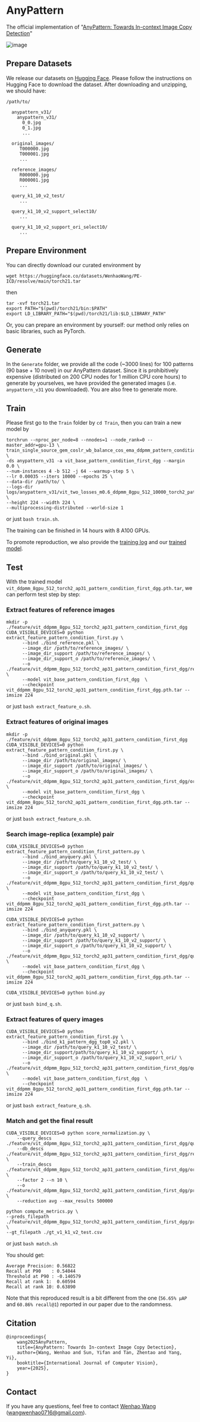# AnyPattern
The official implementation of "[AnyPattern: Towards In-context Image Copy Detection](https://arxiv.org/pdf/2404.13788.pdf)"

![image](https://github.com/WangWenhao0716/AnyPattern/blob/main/AnyPattern.jpg)


## Prepare Datasets

We release our datasets on [Hugging Face](https://huggingface.co/datasets/WenhaoWang/AnyPattern). Please follow the instructions on Hugging Face to download the dataset. After downloading and unzipping, we should have:

```
/path/to/

  anypattern_v31/
    anypattern_v31/
      0_0.jpg
      0_1.jpg
      ...

  original_images/
     T000000.jpg
     T000001.jpg
     ...

  reference_images/
     R000000.jpg
     R000001.jpg
     ...

  query_k1_10_v2_test/
     ...

  query_k1_10_v2_support_select10/
     ...

  query_k1_10_v2_support_ori_select10/
     ...
```

## Prepare Environment
You can directly download our curated environment by
```
wget https://huggingface.co/datasets/WenhaoWang/PE-ICD/resolve/main/torch21.tar
```
then
```
tar -xvf torch21.tar
export PATH="$(pwd)/torch21/bin:$PATH"
export LD_LIBRARY_PATH="$(pwd)/torch21/lib:$LD_LIBRARY_PATH"
```

Or, you can prepare an environment by yourself: our method only relies on basic libraries, such as PyTorch.


## Generate 

In the ``Generate`` folder, we provide all the code (~3000 lines) for 100 patterns (90 base + 10 novel) in our AnyPattern dataset. Since it is prohibitively expensive (distributed on 200 CPU nodes for 1 million CPU core hours) to generate by yourselves, we have provided the generated images (i.e. ``anypattern_v31`` you downloaded). You are also free to generate more.

## Train

Please first go to the ``Train`` folder by ``cd Train``, then you can train a new model by
```
torchrun --nproc_per_node=8 --nnodes=1 --node_rank=0 --master_addr=gpu-13 \
train_single_source_gem_coslr_wb_balance_cos_ema_ddpmm_pattern_condition_torch2.py \
-ds anypattern_v31 -a vit_base_pattern_condition_first_dgg --margin 0.0 \
--num-instances 4 -b 512 -j 64 --warmup-step 5 \
--lr 0.00035 --iters 10000 --epochs 25 \
--data-dir /path/to/ \
--logs-dir logs/anypattern_v31/vit_two_losses_m0.6_ddpmm_8gpu_512_10000_torch2_pattern_condition_first_dgg \
--height 224 --width 224 \
--multiprocessing-distributed --world-size 1
```
or just ```bash train.sh```.

The training can be finished in 14 hours with 8 A100 GPUs.

To promote reproduction, we also provide the [training log](https://github.com/WangWenhao0716/AnyPattern/blob/main/Train/train_log.txt) and our [trained model](https://huggingface.co/datasets/WenhaoWang/AnyPattern/resolve/main/vit_ddpmm_8gpu_512_torch2_ap31_pattern_condition_first_dgg.pth.tar).

## Test

With the trained model ```vit_ddpmm_8gpu_512_torch2_ap31_pattern_condition_first_dgg.pth.tar```, we can perform test step by step:

### Extract features of reference images
```
mkdir -p ./feature/vit_ddpmm_8gpu_512_torch2_ap31_pattern_condition_first_dgg
CUDA_VISIBLE_DEVICES=0 python extract_feature_pattern_condition_first.py \
      --bind ./bind_reference.pkl \
      --image_dir /path/to/reference_images/ \
      --image_dir_support /path/to/reference_images/ \
      --image_dir_support_o /path/to/reference_images/ \
      --o ./feature/vit_ddpmm_8gpu_512_torch2_ap31_pattern_condition_first_dgg/reference_v1.hdf5 \
      --model vit_base_pattern_condition_first_dgg  \
      --checkpoint vit_ddpmm_8gpu_512_torch2_ap31_pattern_condition_first_dgg.pth.tar --imsize 224 
```
or just ``bash extract_feature_o.sh``.

### Extract features of original images
```
mkdir -p ./feature/vit_ddpmm_8gpu_512_torch2_ap31_pattern_condition_first_dgg
CUDA_VISIBLE_DEVICES=0 python extract_feature_pattern_condition_first.py \
      --bind ./bind_original.pkl \
      --image_dir /path/to/original_images/ \
      --image_dir_support /path/to/original_images/ \
      --image_dir_support_o /path/to/original_images/ \
      --o ./feature/vit_ddpmm_8gpu_512_torch2_ap31_pattern_condition_first_dgg/original_v1.hdf5 \
      --model vit_base_pattern_condition_first_dgg \
      --checkpoint vit_ddpmm_8gpu_512_torch2_ap31_pattern_condition_first_dgg.pth.tar --imsize 224 
```
or just ``bash extract_feature_o.sh``.

### Search image-replica (example) pair
```
CUDA_VISIBLE_DEVICES=0 python extract_feature_pattern_condition_first_pattern.py \
      --bind ./bind_anyquery.pkl \
      --image_dir /path/to/query_k1_10_v2_test/ \
      --image_dir_support /path/to/query_k1_10_v2_test/ \
      --image_dir_support_o /path/to/query_k1_10_v2_test/ \
      --o ./feature/vit_ddpmm_8gpu_512_torch2_ap31_pattern_condition_first_dgg/query_v1_test_v2_pattern.hdf5 \
      --model vit_base_pattern_condition_first_dgg \
      --checkpoint vit_ddpmm_8gpu_512_torch2_ap31_pattern_condition_first_dgg.pth.tar --imsize 224 

CUDA_VISIBLE_DEVICES=0 python extract_feature_pattern_condition_first_pattern.py \
      --bind ./bind_anyquery.pkl \
      --image_dir /path/to/query_k1_10_v2_support/ \
      --image_dir_support /path/to/query_k1_10_v2_support/ \
      --image_dir_support_o /path/to/query_k1_10_v2_support/ \
      --o ./feature/vit_ddpmm_8gpu_512_torch2_ap31_pattern_condition_first_dgg/query_v1_support_v2_pattern.hdf5 \
      --model vit_base_pattern_condition_first_dgg \
      --checkpoint vit_ddpmm_8gpu_512_torch2_ap31_pattern_condition_first_dgg.pth.tar --imsize 224 

CUDA_VISIBLE_DEVICES=0 python bind.py
```
or just ``bash bind_q.sh``.

### Extract features of query images
```
CUDA_VISIBLE_DEVICES=0 python extract_feature_pattern_condition_first.py \
      --bind ./bind_k1_pattern_dgg_top0_v2.pkl \
      --image_dir /path/to/query_k1_10_v2_test/ \
      --image_dir_support/path/to/query_k1_10_v2_support/ \
      --image_dir_support_o /path/to/query_k1_10_v2_support_ori/ \
      --o ./feature/vit_ddpmm_8gpu_512_torch2_ap31_pattern_condition_first_dgg/query_v1_appro_v2.hdf5 \
      --model vit_base_pattern_condition_first_dgg  \
      --checkpoint vit_ddpmm_8gpu_512_torch2_ap31_pattern_condition_first_dgg.pth.tar --imsize 224
```
or just ``bash extract_feature_q.sh``.

### Match and get the final result
```
CUDA_VISIBLE_DEVICES=0 python score_normalization.py \
    --query_descs ./feature/vit_ddpmm_8gpu_512_torch2_ap31_pattern_condition_first_dgg/query_0_v1_appro_v2.hdf5\
    --db_descs ./feature/vit_ddpmm_8gpu_512_torch2_ap31_pattern_condition_first_dgg/reference_{0..19}_v1.hdf5 \
    --train_descs ./feature/vit_ddpmm_8gpu_512_torch2_ap31_pattern_condition_first_dgg/original_{0..19}_v1.hdf5 \
    --factor 2 --n 10 \
    --o ./feature/vit_ddpmm_8gpu_512_torch2_ap31_pattern_condition_first_dgg/predictions_v1_appro_v2.csv \
    --reduction avg --max_results 500000

python compute_metrics.py \
--preds_filepath ./feature/vit_ddpmm_8gpu_512_torch2_ap31_pattern_condition_first_dgg/predictions_v1_appro_v2.csv \
--gt_filepath ./gt_v1_k1_v2_test.csv
```
or just ``bash match.sh``

You should get:
```
Average Precision: 0.56822
Recall at P90    : 0.54044
Threshold at P90 : -0.140579
Recall at rank 1:  0.60594
Recall at rank 10: 0.63890
```
Note that this reproduced result is a bit different from the one (``56.65% μAP`` and ``60.86% recall@1``) reported in our paper due to the randomness.


## Citation
```
@inproceedings{
    wang2025AnyPattern,
    title={AnyPattern: Towards In-context Image Copy Detection},
    author={Wang, Wenhao and Sun, Yifan and Tan, Zhentao and Yang, Yi},
    booktitle={International Journal of Computer Vision},
    year={2025},
}
```

## Contact

If you have any questions, feel free to contact [Wenhao Wang](https://wangwenhao0716.github.io/) (wangwenhao0716@gmail.com).


